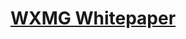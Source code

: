 # [WXMG Whitepaper](https://drive.google.com/file/d/1LaByuBtdH6Ns8tKsNkBX7wUkRxP_o8fu/view?usp=sharing)
